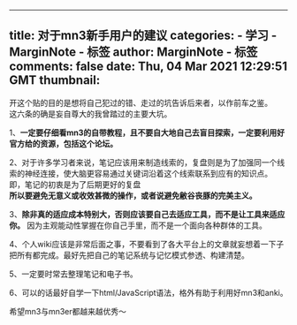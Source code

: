 
---
title: 对于mn3新手用户的建议
categories: 
    - 学习
    - MarginNote - 标签
author: MarginNote - 标签
comments: false
date: Thu, 04 Mar 2021 12:29:51 GMT
thumbnail: 
---

<div>   
<p>开这个贴的目的是想将自己犯过的错、走过的坑告诉后来者，以作前车之鉴。<br>
这六条的确是妄自尊大的我曾踏过的主要大坑。</p>
<p>1、<strong>一定要仔细看mn3的自带教程，且不要自大地自己去盲目探索，一定要利用好官方给的资源，包括这个论坛。</strong></p>
<p>2、对于许多学习者来说，笔记应该用来制造线索的，复盘则是为了加强同一个线索的神经连接，使大脑更容易通过关键词沿着这个线索联系到应有的知识点。<br>
即，笔记的初衷是为了后期更好的复盘<br>
<strong>所以要避免无意义或收效甚微的操作，或者说避免敝谷丧豚的完美主义。</strong></p>
<p>3、<strong>除非真的适应成本特别大，否则应该要自己去适应工具，而不是让工具来适应你。</strong> 因为主观能动性掌握在你自己手里，而不是一个面向各种群体的工具。</p>
<p>4、个人wiki应该是非常后面之事，不要看到了各大平台上的文章就妄想着一下子把所有都完成。最好先把自己的笔记系统与记忆模式参透、构建清楚。</p>
<p>5、一定要时常去整理笔记和电子书。</p>
<p>6、可以的话最好自学一下html/JavaScript语法，格外有助于利用好mn3和anki。</p>
<p>希望mn3与mn3er都越来越优秀～</p>
          
</div>
            